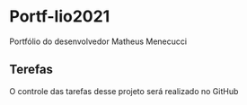 # Portf-lio2021
Portfólio do desenvolvedor Matheus Menecucci

## Terefas
O controle das tarefas desse projeto será realizado no GitHub